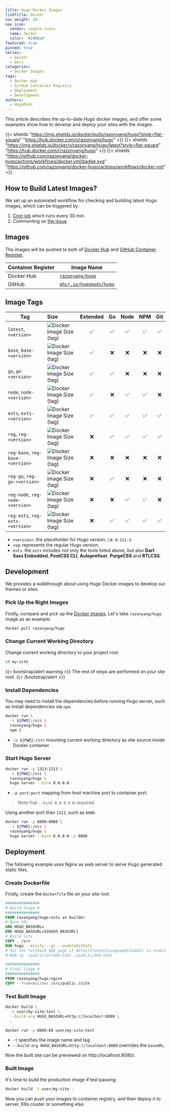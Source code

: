 ```yaml
---
title: Hugo Docker Images
linkTitle: Docker
nav_weight: 20
nav_icon:
  vendor: simple-icons
  name: docker
  color: '#2496ed'
featured: true
pinned: true
series:
  - Docker
  - Docs
categories:
  - Docker Images
tags:
  - Docker Hub
  - GitHub Container Registry
  - Deployment
  - Development
authors:
  - HugoMods
---
```


This article describes the up-to-date Hugo docker images, and offer some examples show how to develop and deploy your sites with the images.

<!--more-->

{{< shields "https://img.shields.io/docker/pulls/razonyang/hugo?style=flat-square" "https://hub.docker.com/r/razonyang/hugo" >}}
{{< shields "https://img.shields.io/docker/v/razonyang/hugo/latest?style=flat-square" "https://hub.docker.com/r/razonyang/hugo" >}}
{{< shields "https://github.com/razonyang/docker-hugo/actions/workflows/docker.yml/badge.svg" "https://github.com/razonyang/docker-hugo/actions/workflows/docker.yml" >}}

## How to Build Latest Images?

We set up an automated workflow for checking and building latest Hugo images, which can be triggered by:

1. [Cron job](https://github.com/razonyang/docker-hugo/actions/workflows/docker.yml) which runs every 30 min.
2. Commenting on [the issue](https://github.com/razonyang/docker-hugo/issues/3).

## Images

The images will be pushed to both of [Docker Hub](https://hub.docker.com/r/razonyang/hugo)  and [GitHub Container Register](https://github.com/hugomods/docker/pkgs/container/hugo).

| Container Register | Image Name                                                                        |
| ------------------ | --------------------------------------------------------------------------------- |
| Docker Hub         | [`razonyang/hugo`](https://hub.docker.com/r/razonyang/hugo)                       |
| GitHub             | [`ghcr.io/hugomods/hugo`](https://github.com/hugomods/docker/pkgs/container/hugo) |

## Image Tags

| Tag                  | Size | Extended | Go  | Node | NPM | Git |
| -------------------- | :--- | :------: | :-: | :--: | :-: | :-: |
| `latest`, `<version>` | ![Docker Image Size (tag)](https://img.shields.io/docker/image-size/razonyang/hugo/latest) | ✅ | ✅ | ✅ | ✅ | ✅ |
| `base`, `base-<version>` | ![Docker Image Size (tag)](https://img.shields.io/docker/image-size/razonyang/hugo/base) | ✅ | ❌ |  ❌ |  ❌ |  ❌ |
| `go`, `go-<version>` | ![Docker Image Size (tag)](https://img.shields.io/docker/image-size/razonyang/hugo/go) | ✅ | ✅ |  ❌ |  ❌ |  ❌ |
| `node`, `node-<version>` | ![Docker Image Size (tag)](https://img.shields.io/docker/image-size/razonyang/hugo/node) | ✅ | ❌ | ✅ | ✅ |  ❌ |
| `exts`, `exts-<version>` | ![Docker Image Size (tag)](https://img.shields.io/docker/image-size/razonyang/hugo/exts) | ✅ | ✅ | ✅ | ✅ |  ✅ |
| `reg`, `reg-<version>` | ![Docker Image Size (tag)](https://img.shields.io/docker/image-size/razonyang/hugo/latest) | ❌ | ✅ | ✅ | ✅ | ✅ |
| `reg-base`, `reg-base-<version>` | ![Docker Image Size (tag)](https://img.shields.io/docker/image-size/razonyang/hugo/reg-base) | ❌ | ❌ |  ❌ |  ❌ |  ❌ |
| `reg-go`, `reg-go-<version>` | ![Docker Image Size (tag)](https://img.shields.io/docker/image-size/razonyang/hugo/reg-go) | ❌ | ✅ |  ❌ |  ❌ |  ❌ |
| `reg-node`, `reg-node-<version>` | ![Docker Image Size (tag)](https://img.shields.io/docker/image-size/razonyang/hugo/reg-node) | ❌ | ❌ |  ✅ |  ✅ |  ❌ |
| `reg-exts`, `reg-exts-<version>` | ![Docker Image Size (tag)](https://img.shields.io/docker/image-size/razonyang/hugo/reg-exts) | ❌ | ✅ |  ✅ |  ✅ |  ✅ |

- `<version>`: the placeholder for Hugo version, i.e. `0.111.3`.
- `reg`: represents the regular Hugo version.
- `exts`: the `exts` includes not only the tools listed above, but also **Dart Sass Embedded**, **PostCSS CLI**, **Autoprefixer**, **PurgeCSS** and **RTLCSS**.

## Development

We provides a walkthrough about using Hugo Docker images to develop our themes or sites.

<!--more-->

### Pick Up the Right Images

Firstly, compare and pick up the [Docker images](#image-tags). Let's take `razonyang/hugo` image as an example.

```sh
docker pull razonyang/hugo
```

### Change Current Working Directory

Change current working directory to your project root.

```sh
cd my-site
```

{{< bootstrap/alert warning >}}
The rest of steps are performed on your site root.
{{< /bootstrap/alert >}}

### Install Dependencies

You may need to install the dependencies before running Hugo server, such as install dependencies via `npm`.

```sh
docker run \
  -v ${PWD}:/src \
  razonyang/hugo \
  npm i
```

- `-v ${PWD}:/src` mounting current working directory as site source inside Docker container.

### Start Hugo Server

```sh
docker run -p 1313:1313 \
  -v ${PWD}:/src \
  razonyang/hugo \
  hugo server --bind 0.0.0.0
```

- `-p port:port` mapping from host machine port to container port.

> Note that `--bind 0.0.0.0` is required.

Using another port than `1313`, such as `8080`.

```sh
docker run -p 8080:8080 \
  -v ${PWD}:/src \
  razonyang/hugo \
  hugo server --bind 0.0.0.0 -p 8080
```

## Deployment

The following example uses Nginx as web server to serve Hugo generated static files.

### Create Dockerfile

Firstly, create the `Dockerfile` file on your site root.

```dockerfile
###############
# Build Stage #
###############
FROM razonyang/hugo:exts as builder
# Base URL
ARG HUGO_BASEURL=
ENV HUGO_BASEURL=${HUGO_BASEURL}
# Build site
COPY . /src
RUN hugo --minify --gc --enableGitInfo
# Set the fallback 404 page if defaultContentLanguageInSubdir is enabled, please replace the `en` with your default language code.
# RUN cp ./public/en/404.html ./public/404.html

###############
# Final Stage #
###############
FROM razonyang/hugo:nginx
COPY --from=builder /src/public /site
```

### Test Built Image

```sh
docker build \
  -t user/my-site:test \
  --build-arg HUGO_BASEURL=http://localhost:8080 \
  .
```

```sh
docker run -p 8080:80 user/my-site:test
```

- `-t` specifies the image name and tag.
- `--build-arg HUGO_BASEURL=http://localhost:8080` overrides the `baseURL`.

Now the built site can be previewed on http://localhost:8080/.

### Built Image

It's time to build the production image if test passing.

```sh
docker build -t user/my-site .
```

Now you can push your images to container registry, and then deploy it to server, K8s cluster or something else.
